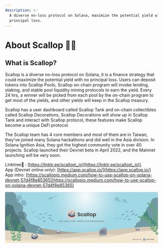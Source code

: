 ```yaml
---
description: >-
  A diverse no-loss protocol on Solana, maximize the potential yield with no
  principal loss.
---
```


# About Scallop 🦪🍴

## **What is Scallop?**

Scallop is a diverse no-loss protocol on Solana, it is a finance strategy that could maximize the potential yield with no principal loss. Users can deposit tokens into Scallop Pools, Scallop on-chain program will invoke lending, staking, and stable pool liquidity mining protocols to earn the yield. Every 24 hrs, a winner will be picked from each pool by the on-chain program to get most of the yields, and other yields will keep in the Scallop treasury.

Scallop has a user dashboard called Scallop Tank and on-chain collectibles called Scallop Decorations, Scallop Decorations will show up in Scallop Tank and interact with Scallop protocol, these features make Scallop become a unique DeFi protocol.

The Scallop team has 4 core members and most of them are in Taiwan, they've joined many Solana hackathons and did well in the Asia division. In Solana Ignition Asia, they got the highest community vote in over 40 projects. Scallop launched their Devnet beta in April 2022, and the Mainnet launching will be very soon.

Linktree🌲 : [https://linktr.ee/scallop\_io](https://linktr.ee/scallop\_io)\
\
App (Devnet online only): [https://app.scallop.io/](https://app.scallop.io/) \
App intro: [https://scallopio.medium.com/how-to-use-scallop-on-solana-devnet-57d4f8e85365](https://scallopio.medium.com/how-to-use-scallop-on-solana-devnet-57d4f8e85365)

![](.gitbook/assets/scallop-feng-mian-0926.png)
